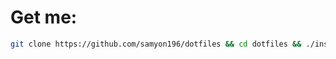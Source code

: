 # Get me:
```bash
git clone https://github.com/samyon196/dotfiles && cd dotfiles && ./install.sh
```
